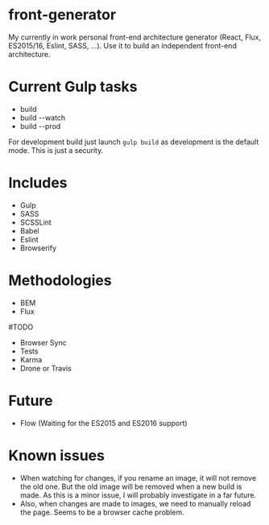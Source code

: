 # front-generator
My currently in work personal front-end architecture generator (React, Flux, ES2015/16, Eslint, SASS, ...). Use it to build an independent front-end architecture.

# Current Gulp tasks
- build
- build --watch
- build --prod

For development build just launch `gulp build` as development is the default mode.
This is just a security.

# Includes
- Gulp
- SASS
- SCSSLint
- Babel
- Eslint
- Browserify

# Methodologies
- BEM
- Flux

#TODO
- Browser Sync
- Tests
- Karma
- Drone or Travis

# Future
- Flow (Waiting for the ES2015 and ES2016 support)

# Known issues
- When watching for changes, if you rename an image, it will not remove the old one. But the old image will be removed when a new build is made. As this is a minor issue, I will probably investigate in a far future.
- Also, when changes are made to images, we need to manually reload the page. Seems to be a browser cache problem.
